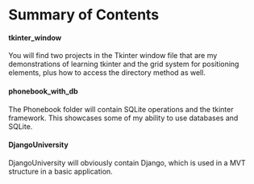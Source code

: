 # Summary of Contents

#### tkinter_window

You will find two projects in the Tkinter window file that are my demonstrations of learning tkinter and the grid system for positioning elements, plus how to access the directory method as well.

#### phonebook_with_db

The Phonebook folder will contain SQLite operations and the tkinter framework. This showcases some of my ability to use databases and SQLite.

#### DjangoUniversity

DjangoUniversity will obviously contain Django, which is used in a MVT structure in a basic application.
 

